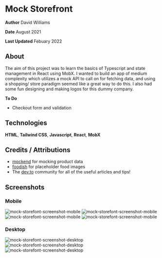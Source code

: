 # Mock Storefront

**Author** David Williams

**Date** August 2021

**Last Updated** Febuary 2022

## About

The aim of this project was to learn the basics of Typescript and state management in React using MobX. I wanted to build an app of medium complexity which utilizes a mock API to call on for fetching data, and using a shopping/ store paradigm seemed like a great way to do this. I also had some fun designing and making logos for this dummy company.

**To Do**

-   Checkout form and validation

## Technologies

**HTML**, **Tailwind CSS**, **Javascript**, **React**, **MobX**

## Credits / Attributions

-   [mockend](https://mockapi.io/) for mocking product data
-   [foodish](https://foodish-api.herokuapp.com/) for placeholder food images
-   The [dev.to](https://dev.to/) community for all of the useful articles and tips!

## Screenshots

### Mobile

![mock-storefont-screenshot-mobile](./src/assets/screenshot_mobile_1.png)
![mock-storefont-screenshot-mobile](./src/assets/screenshot_mobile_2.png)
![mock-storefont-screenshot-mobile](./src/assets/screenshot_mobile_3.png)
![mock-storefont-screenshot-mobile](./src/assets/screenshot_mobile_4.png)

### Desktop

![mock-storefont-screenshot-desktop](./src/assets/screenshot_1.png)
![mock-storefont-screenshot-desktop](./src/assets/screenshot_2.png)
![mock-storefont-screenshot-desktop](./src/assets/screenshot_3.png)
